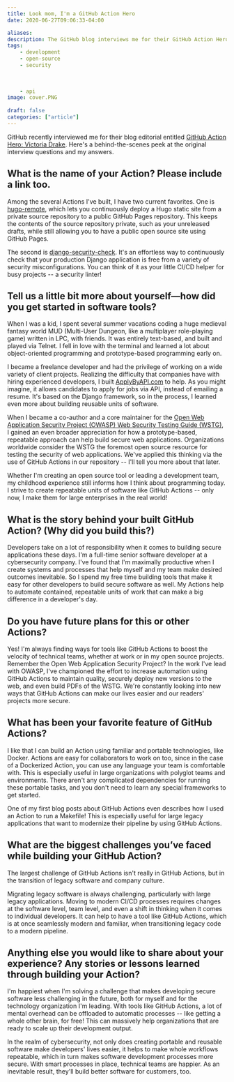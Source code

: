 ```yaml
---
title: Look mom, I'm a GitHub Action Hero
date: 2020-06-27T09:06:33-04:00

aliases:
description: The GitHub blog interviews me for their GitHub Action Hero series.
tags:
    - development
    - open-source
    - security
    
    
    
    - api
image: cover.PNG
 
draft: false
categories: ["article"]
---
```


GitHub recently interviewed me for their blog editorial entitled [GitHub Action Hero: Victoria Drake](https://github.blog/2020-06-26-github-action-hero-victoria-drake/). Here's a behind-the-scenes peek at the original interview questions and my answers.

## What is the name of your Action? Please include a link too.

Among the several Actions I've built, I have two current favorites. One is [hugo-remote](https://github.com/victoriadrake/hugo-remote), which lets you continuously deploy a Hugo static site from a private source repository to a public GitHub Pages repository. This keeps the contents of the source repository private, such as your unreleased drafts, while still allowing you to have a public open source site using GitHub Pages.

The second is [django-security-check](https://github.com/victoriadrake/django-security-check). It's an effortless way to continuously check that your production Django application is free from a variety of security misconfigurations. You can think of it as your little CI/CD helper for busy projects -- a security linter!

## Tell us a little bit more about yourself—how did you get started in software tools?

When I was a kid, I spent several summer vacations coding a huge medieval fantasy world MUD (Multi-User Dungeon, like a multiplayer role-playing game) written in LPC, with friends. It was entirely text-based, and built and played via Telnet. I fell in love with the terminal and learned a lot about object-oriented programming and prototype-based programming early on.

I became a freelance developer and had the privilege of working on a wide variety of client projects. Realizing the difficulty that companies have with hiring experienced developers, I built [ApplyByAPI.com](https://ApplyByAPI.com) to help. As you might imagine, it allows candidates to apply for jobs via API, instead of emailing a resume. It's based on the Django framework, so in the process, I learned even more about building reusable units of software.

When I became a co-author and a core maintainer for the [Open Web Application Security Project (OWASP) Web Security Testing Guide (WSTG)](https://github.com/OWASP/wstg), I gained an even broader appreciation for how a prototype-based, repeatable approach can help build secure web applications. Organizations worldwide consider the WSTG the foremost open source resource for testing the security of web applications. We've applied this thinking via the use of GitHub Actions in our repository -- I'll tell you more about that later.

Whether I'm creating an open source tool or leading a development team, my childhood experience still informs how I think about programming today. I strive to create repeatable units of software like GitHub Actions -- only now, I make them for large enterprises in the real world!

## What is the story behind your built GitHub Action? (Why did you build this?)

Developers take on a lot of responsibility when it comes to building secure applications these days. I'm a full-time senior software developer at a cybersecurity company. I've found that I'm maximally productive when I create systems and processes that help myself and my team make desired outcomes inevitable. So I spend my free time building tools that make it easy for other developers to build secure software as well. My Actions help to automate contained, repeatable units of work that can make a big difference in a developer's day.

## Do you have future plans for this or other Actions?

Yes! I'm always finding ways for tools like GitHub Actions to boost the velocity of technical teams, whether at work or in my open source projects. Remember the Open Web Application Security Project? In the work I've lead with OWASP, I've championed the effort to increase automation using GitHub Actions to maintain quality, securely deploy new versions to the web, and even build PDFs of the WSTG. We're constantly looking into new ways that GitHub Actions can make our lives easier and our readers' projects more secure.

## What has been your favorite feature of GitHub Actions?

I like that I can build an Action using familiar and portable technologies, like Docker. Actions are easy for collaborators to work on too, since in the case of a Dockerized Action, you can use any language your team is comfortable with. This is especially useful in large organizations with polyglot teams and environments. There aren't any complicated dependencies for running these portable tasks, and you don't need to learn any special frameworks to get started.

One of my first blog posts about GitHub Actions even describes how I used an Action to run a Makefile! This is especially useful for large legacy applications that want to modernize their pipeline by using GitHub Actions.

## What are the biggest challenges you’ve faced while building your GitHub Action?

The largest challenge of GitHub Actions isn't really in GitHub Actions, but in the transition of legacy software and company culture.

Migrating legacy software is always challenging, particularly with large legacy applications. Moving to modern CI/CD processes requires changes at the software level, team level, and even a shift in thinking when it comes to individual developers. It can help to have a tool like GitHub Actions, which is at once seamlessly modern and familiar, when transitioning legacy code to a modern pipeline.

## Anything else you would like to share about your experience? Any stories or lessons learned through building your Action?

I'm happiest when I'm solving a challenge that makes developing secure software less challenging in the future, both for myself and for the technology organization I'm leading. With tools like GitHub Actions, a lot of mental overhead can be offloaded to automatic processes -- like getting a whole other brain, for free! This can massively help organizations that are ready to scale up their development output.

In the realm of cybersecurity, not only does creating portable and reusable software make developers' lives easier, it helps to make whole workflows repeatable, which in turn makes software development processes more secure. With smart processes in place, technical teams are happier. As an inevitable result, they'll build better software for customers, too.
